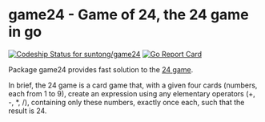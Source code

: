# game24 - Game of 24, the 24 game in go

[ ![Codeship Status for suntong/game24](https://codeship.com/projects/5d8d73f0-b7eb-0133-a4ff-6ef29f71ac4a/status?branch=master)](https://codeship.com/projects/134956)
[![Go Report Card](https://goreportcard.com/report/github.com/suntong/game24)](https://goreportcard.com/report/github.com/suntong/game24)

Package game24 provides fast solution to the [24 game](http://rosettacode.org/wiki/24_game).

In brief, the 24 game is a card game that, with a given four cards (numbers, each from 1 to 9), create an expression using any elementary operators (+, -, *, /), containing only these numbers, exactly once each, such that the result is 24.

